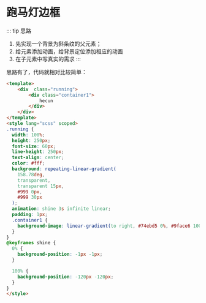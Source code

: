 # 跑马灯边框


<css-effects-runBorder/>

::: tip 思路
1. 先实现一个背景为斜条纹的父元素；
2. 给元素添加动画，给背景定位添加相应的动画
3. 在子元素中写真实的需求
:::

思路有了，代码就相对比较简单：

```html
<template>
    <div  class="running">
        <div class="container1">
            hecun
        </div>
    </div>
</template>
<style lang="scss" scoped>
.running {
  width: 100%;
  height: 250px;
  font-size: 60px;
  line-height: 250px;
  text-align: center;
  color: #fff;
  background: repeating-linear-gradient(
    158.78deg,
    transparent,
    transparent 15px,
    #999 0px,
    #999 30px
  );
  animation: shine 3s infinite linear;
  padding: 1px;
  .container1 {
    background-image: linear-gradient(to right, #74ebd5 0%, #9face6 100%);
  }
}
@keyframes shine {
  0% {
    background-position: -1px -1px;
  }

  100% {
    background-position: -120px -120px;
  }
}
</style>

```
